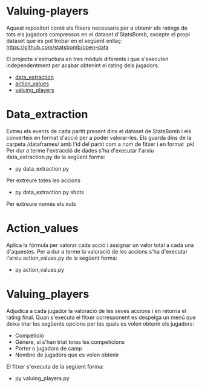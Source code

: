 # Valuing-players

Aquest repositori conté els fitxers necessaris per a obtenir els ratings de tots els jugadors compressos en el dataset d'StatsBomb, excepte el propi dataset que es pot trobar
en el següent enllaç: https://github.com/statsbomb/open-data

El projecte s'estructura en tres mòduls diferents i que s'executen independentment per acabar obtenint el rating dels jugadors:
* [data_extraction](#data_extraction)
* [action_values](#action_values)
* [valuing_players](#valuing_players)

# Data_extraction

Extreu els events de cada partit present dins el dataset de StatsBomb i els converteix en format d'acció per a poder valorar-les. 
Els guarda dins de la carpeta /dataframes/ amb l'id del partit com a nom de fitxer i en format .pkl
Per dur a terme l'extracció de dades s'ha d'executar l'arxiu data_extraction.py de la següent forma:

* py data_extraction.py

Per extreure totes les accions

* py data_extraction.py shots

Per extreure només els xuts

# Action_values

Aplica la fórmula per valorar cada acció i assignar un valor total a cada una d'aquestes.
Per a dur a terme la valoració de les accions s'ha d'executar l'arxiu action_values.py de la següent forma:

* py action_values.py

# Valuing_players

Adjudica a cada jugador la valoració de les seves accions i en retorna el rating final. Quan s'executa el fitxer corresponent es despelga un menú que deixa triar 
les següents opcions per les quals es volen obtenir els jugadors:

* Competició
* Gènere, si s'han triat totes les competicions
* Porter o jugadors de camp
* Nombre de jugadors que es volen obtenir

El fitxer s'executa de la següent forma:

* py valuing_players.py
